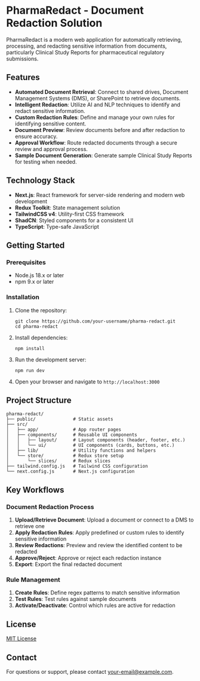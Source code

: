# PharmaRedact - Document Redaction Solution

PharmaRedact is a modern web application for automatically retrieving, processing, and redacting sensitive information from documents, particularly Clinical Study Reports for pharmaceutical regulatory submissions.

## Features

- **Automated Document Retrieval**: Connect to shared drives, Document Management Systems (DMS), or SharePoint to retrieve documents.
- **Intelligent Redaction**: Utilize AI and NLP techniques to identify and redact sensitive information.
- **Custom Redaction Rules**: Define and manage your own rules for identifying sensitive content.
- **Document Preview**: Review documents before and after redaction to ensure accuracy.
- **Approval Workflow**: Route redacted documents through a secure review and approval process.
- **Sample Document Generation**: Generate sample Clinical Study Reports for testing when needed.

## Technology Stack

- **Next.js**: React framework for server-side rendering and modern web development
- **Redux Toolkit**: State management solution
- **TailwindCSS v4**: Utility-first CSS framework
- **ShadCN**: Styled components for a consistent UI
- **TypeScript**: Type-safe JavaScript

## Getting Started

### Prerequisites

- Node.js 18.x or later
- npm 9.x or later

### Installation

1. Clone the repository:
   ```
   git clone https://github.com/your-username/pharma-redact.git
   cd pharma-redact
   ```

2. Install dependencies:
   ```
   npm install
   ```

3. Run the development server:
   ```
   npm run dev
   ```

4. Open your browser and navigate to `http://localhost:3000`

## Project Structure

```
pharma-redact/
├── public/              # Static assets
├── src/
│   ├── app/             # App router pages
│   ├── components/      # Reusable UI components
│   │   ├── layout/      # Layout components (header, footer, etc.)
│   │   └── ui/          # UI components (cards, buttons, etc.)
│   ├── lib/             # Utility functions and helpers
│   └── store/           # Redux store setup
│       └── slices/      # Redux slices
├── tailwind.config.js   # Tailwind CSS configuration
└── next.config.js       # Next.js configuration
```

## Key Workflows

### Document Redaction Process

1. **Upload/Retrieve Document**: Upload a document or connect to a DMS to retrieve one
2. **Apply Redaction Rules**: Apply predefined or custom rules to identify sensitive information
3. **Review Redactions**: Preview and review the identified content to be redacted
4. **Approve/Reject**: Approve or reject each redaction instance
5. **Export**: Export the final redacted document

### Rule Management

1. **Create Rules**: Define regex patterns to match sensitive information
2. **Test Rules**: Test rules against sample documents
3. **Activate/Deactivate**: Control which rules are active for redaction

## License

[MIT License](LICENSE)

## Contact

For questions or support, please contact [your-email@example.com](mailto:your-email@example.com).
